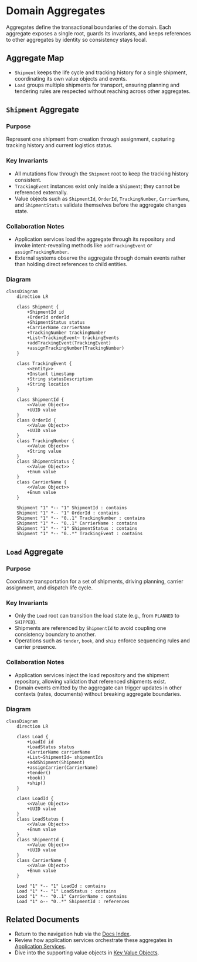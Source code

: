 # Domain Aggregates

Aggregates define the transactional boundaries of the domain. Each aggregate exposes a single root, guards its invariants, and keeps references to other aggregates by identity so consistency stays local.

## Aggregate Map

- `Shipment` keeps the life cycle and tracking history for a single shipment, coordinating its own value objects and events.
- `Load` groups multiple shipments for transport, ensuring planning and tendering rules are respected without reaching across other aggregates.

## `Shipment` Aggregate

### Purpose

Represent one shipment from creation through assignment, capturing tracking history and current logistics status.

### Key Invariants

- All mutations flow through the `Shipment` root to keep the tracking history consistent.
- `TrackingEvent` instances exist only inside a `Shipment`; they cannot be referenced externally.
- Value objects such as `ShipmentId`, `OrderId`, `TrackingNumber`, `CarrierName`, and `ShipmentStatus` validate themselves before the aggregate changes state.

### Collaboration Notes

- Application services load the aggregate through its repository and invoke intent-revealing methods like `addTrackingEvent` or `assignTrackingNumber`.
- External systems observe the aggregate through domain events rather than holding direct references to child entities.

### Diagram

```mermaid
classDiagram
    direction LR

    class Shipment {
        +ShipmentId id
        +OrderId orderId
        +ShipmentStatus status
        +CarrierName carrierName
        +TrackingNumber trackingNumber
        +List~TrackingEvent~ trackingEvents
        +addTrackingEvent(TrackingEvent)
        +assignTrackingNumber(TrackingNumber)
    }

    class TrackingEvent {
        <<Entity>>
        +Instant timestamp
        +String statusDescription
        +String location
    }

    class ShipmentId {
        <<Value Object>>
        +UUID value
    }
    class OrderId {
        <<Value Object>>
        +UUID value
    }
    class TrackingNumber {
        <<Value Object>>
        +String value
    }
    class ShipmentStatus {
        <<Value Object>>
        +Enum value
    }
    class CarrierName {
        <<Value Object>>
        +Enum value
    }

    Shipment "1" *-- "1" ShipmentId : contains
    Shipment "1" *-- "1" OrderId : contains
    Shipment "1" *-- "0..1" TrackingNumber : contains
    Shipment "1" *-- "0..1" CarrierName : contains
    Shipment "1" *-- "1" ShipmentStatus : contains
    Shipment "1" *-- "0..*" TrackingEvent : contains
```

## `Load` Aggregate

### Purpose

Coordinate transportation for a set of shipments, driving planning, carrier assignment, and dispatch life cycle.

### Key Invariants

- Only the `Load` root can transition the load state (e.g., from `PLANNED` to `SHIPPED`).
- Shipments are referenced by `ShipmentId` to avoid coupling one consistency boundary to another.
- Operations such as `tender`, `book`, and `ship` enforce sequencing rules and carrier presence.

### Collaboration Notes

- Application services inject the load repository and the shipment repository, allowing validation that referenced shipments exist.
- Domain events emitted by the aggregate can trigger updates in other contexts (rates, documents) without breaking aggregate boundaries.

### Diagram

```mermaid
classDiagram
    direction LR

    class Load {
        +LoadId id
        +LoadStatus status
        +CarrierName carrierName
        +List~ShipmentId~ shipmentIds
        +addShipment(Shipment)
        +assignCarrier(CarrierName)
        +tender()
        +book()
        +ship()
    }

    class LoadId {
        <<Value Object>>
        +UUID value
    }
    class LoadStatus {
        <<Value Object>>
        +Enum value
    }
    class ShipmentId {
        <<Value Object>>
        +UUID value
    }
    class CarrierName {
        <<Value Object>>
        +Enum value
    }

    Load "1" *-- "1" LoadId : contains
    Load "1" *-- "1" LoadStatus : contains
    Load "1" *-- "0..1" CarrierName : contains
    Load "1" o-- "0..*" ShipmentId : references
```

## Related Documents

- Return to the navigation hub via the [Docs Index](../README.md).
- Review how application services orchestrate these aggregates in [Application Services](./application-services.md).
- Dive into the supporting value objects in [Key Value Objects](./value-objects.md).
